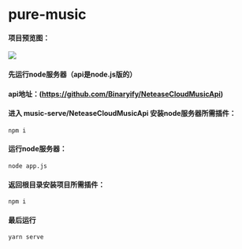 # pure-music
#### 项目预览图：
![](https://github.com/ZhouWeiPeng/projectPreviewImg/blob/master/pure-music.gif?raw=true)
#### 先运行node服务器（api是node.js版的）
#### api地址：(https://github.com/Binaryify/NeteaseCloudMusicApi)
#### 进入 music-serve/NeteaseCloudMusicApi 安装node服务器所需插件：
```
npm i
```

#### 运行node服务器：
```
node app.js
```

#### 返回根目录安装项目所需插件：
```
npm i
```

#### 最后运行
```
yarn serve
```

